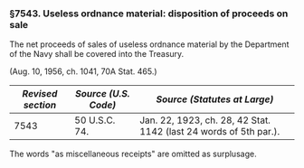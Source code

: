 ### §7543. Useless ordnance material: disposition of proceeds on sale ###

The net proceeds of sales of useless ordnance material by the Department of the Navy shall be covered into the Treasury.

(Aug. 10, 1956, ch. 1041, 70A Stat. 465.)

|*Revised section*|*Source (U.S. Code)*|                  *Source (Statutes at Large)*                   |
|-----------------|--------------------|-----------------------------------------------------------------|
|      7543       |   50 U.S.C. 74.    |Jan. 22, 1923, ch. 28, 42 Stat. 1142 (last 24 words of 5th par.).|

The words "as miscellaneous receipts" are omitted as surplusage.